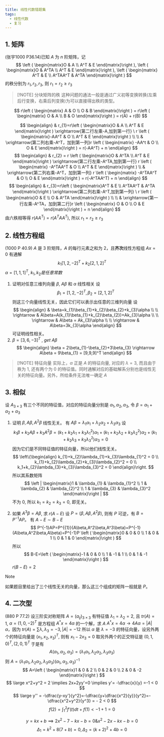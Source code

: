 ```yaml
---
title: 线性代数错题集
tags:
  - 线性代数
  - 复习
---
```


## 1. 矩阵
(张宇1000 P36.14)已知 $A$ 为 $n$ 阶矩阵，记
$$
\left ( \begin{matrix}O & A  \\
A^T & E
 \end{matrix}\right ),
 \left ( \begin{matrix}O & A^TA  \\
A^T & E
 \end{matrix}\right ), 
 \left ( \begin{matrix} A^T & E  \\
A^TAA^T & A^TA
 \end{matrix}\right )
$$ 
的秩分别为 $r_{1},r_{2},r_{3}$, 则 $r_{1}=r_{2} \geq r_{3}$

> [!NOTE] 分块矩阵的秩
> 这种问题的通法一般是通过广义初等变换转换(左乘后行变换，右乘后列变换)为可以直接得出秩的类型。

$$
r\left ( \begin{matrix} A & O  \\
O  & B 
 \end{matrix}\right ) = r\left ( \begin{matrix} O & A  \\
B  & O 
 \end{matrix}\right ) = r(A) + r(B)
$$

$$
\begin{align}
& r_{1}=r\left ( \begin{matrix}O & A  \\
A^T & E
 \end{matrix}\right ) \xrightarrow{第二行左乘-A,加到第一行} \ r \left ( \begin{matrix}-AA^T & O  \\ 
A^T & E
 \end{matrix}\right ) \\ \\
& \xrightarrow{第二列右乘-A^T，加到第一列}r \left ( \begin{matrix} -AA^t & O \\
O & E
 \end{matrix}\right ) = r(-AA^T) + n
 \end{align} 
$$
$$
\begin{align}
& r_{2} = r \left ( \begin{matrix}O & A^TA  \\
A^T & E
 \end{matrix}\right ) \xrightarrow{第二行左乘-A^TA,加到第一行}
 r \left ( \begin{matrix} -A^TAA^T & O  \\
A^T & E 
 \end{matrix}\right ) \\ 
& \xrightarrow{第二列右乘-A^T，加到第一列} r \left ( \begin{matrix} -A^TAA^T & O \\
O & E
 \end{matrix}\right ) = r(-A^TAA^T) + n
 \end{align}
$$
$$
\begin{align}
& r_{3}=r\left ( \begin{matrix}A^T & E  \\
A^TAA^T & A^TA
 \end{matrix}\right ) \xrightarrow{第二列右乘-A^T,加到第一列} \ r \left ( \begin{matrix}O & E  \\ 
O & A^TA
 \end{matrix}\right ) \\ \\
& \xrightarrow{第一行左乘-A^TA，加到第二行}r \left ( \begin{matrix} O & O \\
O & E
 \end{matrix}\right ) = n
 \end{align} 
$$
由六秩相等得 $r(AA^T)=r(A^TAA^T)$, 所以 $r_{1}=r_{2} \geq r_{3}$

## 2. 线性方程组
(1000 P 40.9) $A$ 是 $3$ 阶矩阵，$A$ 的每行元素之和为 $2$，且**齐次**线性方程组 $Ax=0$ 有通解
$$
k_{1}[1,2,-2]^T+k_{2}[2,1,2]^T
$$
$\alpha = [1,1,1]^T$, $k_{1},k_{2}是任意常数$
1. 证明对任意三维列向量 $\beta$,  $A\beta$ 和 $\alpha$ 线性相关
设
$$
\beta_{1}=[1,2,-2]^T,\beta_{2}=[2,1,2]^T
$$
则这三个向量线性无关，因此它们可以表示出任意的三维列向量
设
$$
\begin{align}
& \beta=k_{1}\beta_{1}+k_{2}\beta_{2}+k_{3}\alpha \\ \\
\rightarrow & A\beta=A(k_{1}\beta_{1}+k_{2}\beta_{2})+Ak_{3}\alpha \\ \\
\rightarrow & A\beta = Ak_{3}\alpha \\ \\
\rightarrow & A\beta=3k_{3}\alpha 
\end{align}
$$
可证明线性相关。
2. $\beta=[3,6,-3]^T$ , $get \ A\beta$
$$
\begin{align}
\beta = 2\beta_{1}-\beta_{2}+3\beta_{3} \rightarrow A\beta = 9\beta_{1} = [9,9,9]^T
\end{align}
$$

> [!NOTE] 特征向量
> 实际上，$\alpha$ 正是 $A$ 的特征向量, 对应的 $\lambda=3$, 而且由于秩为 $1$, 还有两个为 $0$ 的特征值。同时通解对应的基础解系分别也是线性无关的特征向量。另外，所给条件无法唯一确定 $A$

## 3. 相似
设 $A_{3\times 3}$ 有三个不同的特征值，对应的特征向量分别是 $\alpha_{1},\alpha_{2},\alpha_{3}$, 令 $\beta = \alpha_{1}+\alpha_{2}+\alpha_{3}$
1. 证明 $\beta, A\beta, A^2\beta$ 线性无关。
有 $A\beta=\lambda_{1}\alpha_{1}+\lambda_{2}\alpha_{2}+\lambda_{3}\alpha_{3}$
设
$$
k_{1}\beta + k_{2}A\beta+k_{3}A^2\beta = (k_{1}+k_{2}\lambda_{1}+k_{3}\lambda_{1}^2) \alpha_{1}+(k_{1}+k_{2}\lambda_{2}+k_{3}\lambda_{2}^2) \alpha_{2}+
(k_{1}+k_{2}\lambda_{3}+k_{3}\lambda_{3}^2)\alpha_{3} = 0
$$
因为它们是不同特征值的特征向量，所以他们线性无关。
$$
\left\{\begin{align} k_{1}+k_{2}\lambda_{1}+k_{3}\lambda_{1}^2 = 0 \\
k_{1}+k_{2}\lambda_{2}+k_{3}\lambda_{2}^2 = 0 \\
k_1+k_{2}\lambda_{3}+k_{3}\lambda_{3}^2 = 0
\end{align}\right.
$$
所以其系数矩阵
$$
\left | \begin{matrix}1 & \lambda_{1} & \lambda_{1}^2 \\
1 & \lambda_{2} & \lambda_{2}^2 \\
1 & \lambda_{3} & \lambda_{3}^2
 \end{matrix}\right |
$$
不为 $0$, 所以 $k_1=k_{2}=k_{3}=0$, 即无关。

2. 如果 $A^3\beta=A\beta$, 求 $r(A-E)$
设 $P=(\beta,A\beta,A^2\beta)$, 则有 $P$ 可逆，有 $B=P^{-1}AP$。
有 $A-E \sim B-E$
$$
P^{-1}AP=P^{{1}}(A\beta,A^2\beta,A^3\beta)=P^{-1}(A\beta,A^2\beta,A\beta)=P^{-1}P \left ( \begin{matrix}0 & 0 & 0 \\
1 & 0 & 1 \\
0 & 1 & 0
 \end{matrix}\right )
$$
所以
$$
B-E=\left ( \begin{matrix}-1 & 0 & 0 \\
1 & -1 & 1 \\
0 & 1 & -1
 \end{matrix}\right )
$$
$r(B-E)=2$

>[!note] 
>如果题目里给出了三个线性无关的向量，那么这三个组成的矩阵一般就是 $P$。


## 4. 二次型
(880 P 77.2) 设三阶实对称矩阵 $A=(a_{ij})_{3\times 3}$ 有特征值 $\lambda_{1}=\lambda_{2}=2$, 且 $tr(A)=1$, $\alpha=(1,0,-2)^T$ 是方程组 $A^*x=4\alpha$ 的一个解，求 $A$
$A^*x=4\alpha \to 4A \alpha =|A|\alpha$，因为 $tr(A)=\sum \lambda,\lambda_{3}=-3,|A|=-12$
所以 $\alpha$ 是 $\lambda=-3$ 的特征向量，设另外两个的特征向量是 $(x_{1},x_{2},x_{3})^T$, 则有 $x_{1}-2x_{3}=0$
取另外两个的正交特征是 $(0,1,0)^T,(2,0,1)^T$
于是有
$$
A(\alpha_{1},\alpha_{2},\alpha_{3}) = (\lambda_{1}\alpha_{1},\lambda_{2}\alpha_{2},\lambda_{3}\alpha_{3})
$$
则 $A=(\lambda_{1}\alpha_{1},\lambda_{2}\alpha_{2},\lambda_{3}\alpha_{3})(\alpha_{1},\alpha_{2},\alpha_{3})^{-1}$
$$
A=\left ( \begin{matrix}1 & 0 & 2 \\
0 & 2 & 0 \\
2 & 0 & -2
 \end{matrix}\right )
$$
$$
\large x^2+y^2 = 2 \implies 2x+2yy'=0 \implies y'= -\dfrac{x}{y} =-1 < 0 
$$
$$
\large y'' = -\dfrac{y-xy'}{y^2}=-\dfrac{y+\dfrac{x^2}{y}}{y^2}=-\dfrac{x^2+y^2}{y^3} = - 2 < 0
$$
$$
f(2) = \int^{2}_{1}f'(t)dt + f(1) < -1+1 = 0
$$

$$
y=kx+b \implies 2x^2-7-kx-b = 0 \& x^2-2x-kx-b=0
$$
$$
\Delta_{1} = k^2+8(7+b) = 0,\Delta_{2} = (k+2)^2 +4b = 0
$$

